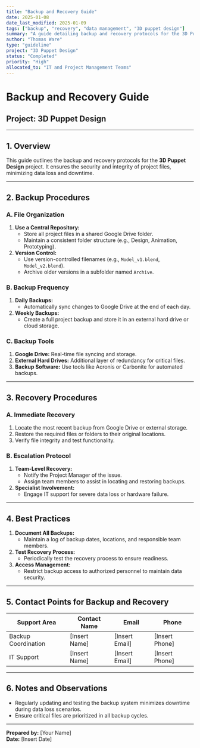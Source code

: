 ```yaml
---
title: "Backup and Recovery Guide"
date: 2025-01-08
date_last_modified: 2025-01-09
tags: ["backup", "recovery", "data management", "3D puppet design"]
summary: "A guide detailing backup and recovery protocols for the 3D Puppet Design project, ensuring data security and minimizing downtime."
author: "Thomas Ware"
type: "guideline"
project: "3D Puppet Design"
status: "Completed"
priority: "High"
allocated_to: "IT and Project Management Teams"
---
```

# **Backup and Recovery Guide**

## **Project:** 3D Puppet Design

---

## **1. Overview**
This guide outlines the backup and recovery protocols for the **3D Puppet Design** project. It ensures the security and integrity of project files, minimizing data loss and downtime.

---

## **2. Backup Procedures**

### **A. File Organization**
1. **Use a Central Repository:**
   - Store all project files in a shared Google Drive folder.
   - Maintain a consistent folder structure (e.g., Design, Animation, Prototyping).
2. **Version Control:**
   - Use version-controlled filenames (e.g., `Model_v1.blend`, `Model_v2.blend`).
   - Archive older versions in a subfolder named `Archive`.

### **B. Backup Frequency**
1. **Daily Backups:**
   - Automatically sync changes to Google Drive at the end of each day.
2. **Weekly Backups:**
   - Create a full project backup and store it in an external hard drive or cloud storage.

### **C. Backup Tools**
1. **Google Drive:** Real-time file syncing and storage.
2. **External Hard Drives:** Additional layer of redundancy for critical files.
3. **Backup Software:** Use tools like Acronis or Carbonite for automated backups.

---

## **3. Recovery Procedures**

### **A. Immediate Recovery**
1. Locate the most recent backup from Google Drive or external storage.
2. Restore the required files or folders to their original locations.
3. Verify file integrity and test functionality.

### **B. Escalation Protocol**
1. **Team-Level Recovery:**
   - Notify the Project Manager of the issue.
   - Assign team members to assist in locating and restoring backups.
2. **Specialist Involvement:**
   - Engage IT support for severe data loss or hardware failure.

---

## **4. Best Practices**
1. **Document All Backups:**
   - Maintain a log of backup dates, locations, and responsible team members.
2. **Test Recovery Process:**
   - Periodically test the recovery process to ensure readiness.
3. **Access Management:**
   - Restrict backup access to authorized personnel to maintain data security.

---

## **5. Contact Points for Backup and Recovery**
| **Support Area**          | **Contact Name**         | **Email**                     | **Phone**         |
|---------------------------|--------------------------|-------------------------------|-------------------|
| Backup Coordination       | [Insert Name]           | [Insert Email]                | [Insert Phone]    |
| IT Support                | [Insert Name]           | [Insert Email]                | [Insert Phone]    |

---

## **6. Notes and Observations**
- Regularly updating and testing the backup system minimizes downtime during data loss scenarios.
- Ensure critical files are prioritized in all backup cycles.

---

**Prepared by:** [Your Name]  
**Date:** [Insert Date]